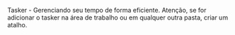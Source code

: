 Tasker - Gerenciando seu tempo de forma eficiente.
Atenção, se for adicionar o tasker na área de trabalho ou em qualquer outra pasta, criar um atalho.
